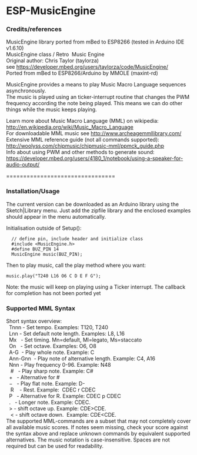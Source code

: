 # ESP-MusicEngine

### Credits/references
MusicEngine library ported from mBed to ESP8266 (tested in Arduino IDE v1.6.10)<br>
MusicEngine class / Retro  Music Engine<br>
Original author: Chris Taylor (taylorza)<br>
see https://developer.mbed.org/users/taylorza/code/MusicEngine/<br>
Ported from mBed to ESP8266/Arduino by MMOLE (maxint-rd)

MusicEngine provides a means to play Music Macro Language sequences asynchronously.<br>
The music is played using an ticker-interrupt routine that changes the PWM frequency according the note being played. This means we can do other things while the music keeps playing.

Learn more about Music Macro Language (MML) on wikipedia:<br>
   http://en.wikipedia.org/wiki/Music_Macro_Language<br>
   For downloadable MML music see http://www.archeagemmllibrary.com/<br>
Extensive MML reference guide (not all commands supported):<br>
   http://woolyss.com/chipmusic/chipmusic-mml/ppmck_guide.php<br>
Info about using PWM and other methods to generate sound:<br>
   https://developer.mbed.org/users/4180_1/notebook/using-a-speaker-for-audio-output/

================================
### Installation/Usage
The current version can be downloaded as an Arduino library using the Sketch|Library menu. Just add the zipfile library and the enclosed examples should appear in the menu automatically.

Initialisation outside of Setup():
```
  // define pin, include header and initialize class
  #include <MusicEngine.h>
  #define BUZ_PIN 14
  MusicEngine music(BUZ_PIN);
```

Then to play music, call the play method where you want:
```
music.play("T240 L16 O6 C D E F G");
```
Note: the music will keep on playing using a Ticker interrupt. The callback for completion has not been ported yet

### Supported MML Syntax
Short syntax overview:<br>
&nbsp;  Tnnn - Set tempo. Examples: T120, T240<br>
&nbsp;  Lnn  - Set default note length. Examples: L8, L16<br>
&nbsp;  Mx   - Set timing. Mn=default, Ml=legato, Ms=staccato<br>
&nbsp;  On   - Set octave. Examples: O6, O8<br>
&nbsp;  A-G  - Play whole note. Example: C<br>
&nbsp;  Ann-Gnn  - Play note of alternative length. Example: C4, A16<br>
&nbsp;  Nnn  - Play frequency 0-96. Example: N48<br>
&nbsp;  #    - Play sharp note. Example: C#<br>
&nbsp;  &plus;    - Alternative for #<br>
&nbsp;  &minus;    - Play flat note. Example: D-&nbsp; <br>
&nbsp;  R    - Rest. Example:  CDEC r CDEC<br>
&nbsp;  P    - Alternative for R. Example:  CDEC p CDEC<br>
&nbsp;  .    - Longer note. Example: CDEC.&nbsp;<br>
&nbsp;  &gt; - shift octave up.  Example: CDE&gt;CDE.&nbsp;<br>
&nbsp;  &lt; - shift octave down.  Example: CDE&lt;CDE.&nbsp;<br>
The supported MML-commands are a subset that may not completely cover all available music scores.
If notes seem missing, check your score against the syntax above and replace unknown commands by equivalent supported alternatives. The music notation is case-insensitive. Spaces are not required but can be used for readability.
